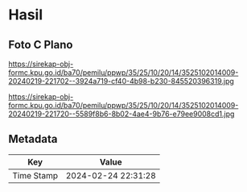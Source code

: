 # Hasil

## Foto C Plano

https://sirekap-obj-formc.kpu.go.id/ba70/pemilu/ppwp/35/25/10/20/14/3525102014009-20240219-221702--3924a719-cf40-4b98-b230-845520396319.jpg

https://sirekap-obj-formc.kpu.go.id/ba70/pemilu/ppwp/35/25/10/20/14/3525102014009-20240219-221720--5589f8b6-8b02-4ae4-9b76-e79ee9008cd1.jpg


## Metadata

| Key        | Value               |
| ---------- | ------------------- |
| Time Stamp | 2024-02-24 22:31:28 |



